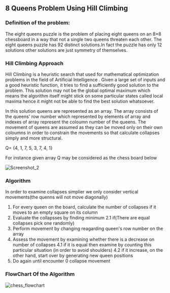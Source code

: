 ## 8 Queens Problem Using Hill Climbing
### Definition of the problem:
The eight queens puzzle is the problem of placing eight queens on an 8×8 chessboard in a way that not a single two queens threaten each other.
The eight queens puzzle has 92 distinct solutions.In fact the puzzle has only 12 solutions other solutions are just symmetry of themselves.

### Hill Climbing Approach
Hill Climbing is a heuristic search that used for mathematical optimization problems in the field of Artificial Intelligence .
Given a large set of inputs and a good heuristic function, it tries to find a sufficiently good solution to the problem.
This solution may not be the global optimal maximum which means the algorithm itself might stick on some particular states called local maxima hence it might not be able to find the best solution whatsoever.

In this solution queens are represented as an array. The array consists of the queens' row number which represented by elements of array 
and indexes of array represent the coloumn number of the queens.
The movement of queens are assumed as they can be moved only on their own coloumns in order to constrain the movements so that calculate collapses simply and more structural.

Q= {4, 1, 7, 5, 3, 7, 4, 1}

For instance given array Q may be considered as the chess board below

![Screenshot_2](https://user-images.githubusercontent.com/26219239/55834160-ea08bb80-5b21-11e9-82a7-cbd828327800.png)


### Algorithm  
In order to examine collapses simplier we only consider vertical movements(the quenns will not move diagonally)

1. For every queen on the board, calculate the number of collapses if it moves to an empty square on its column
2. Evaluate the collapsses by finding minimum 
	2.1 if(There are equal collapses pick one randomly)
3. Perform movement by changing reagarding queen's row number on the array
4. Assess the movement by examining whether there is a decrease on number of collapses
	4.1 if it is equal then examine by counting this particular situation (in order to avoid shoulders)
	4.2 if it increase, on the other hand, start over by generating new queen positions
5. Do again until encounter 0 collapse movement
	
### FlowChart Of the Algorithm
![chess_flowchart](https://user-images.githubusercontent.com/26219239/55834218-0efd2e80-5b22-11e9-8f66-a44ebdbf7bf5.png)
